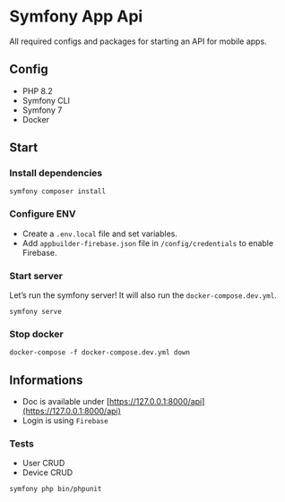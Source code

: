 # Symfony App Api

All required configs and packages for starting an API for mobile apps.

## Config
- PHP 8.2
- Symfony CLI
- Symfony 7
- Docker

## Start

### Install dependencies
```shell
symfony composer install
```

### Configure ENV
- Create a ``.env.local`` file and set variables.
- Add ``appbuilder-firebase.json`` file in `/config/credentials` to enable Firebase.

### Start server

Let’s run the symfony server! It will also run the `docker-compose.dev.yml`.
```shell
symfony serve
```

### Stop docker
```shell
docker-compose -f docker-compose.dev.yml down
```

## Informations

- Doc is available under [https://127.0.0.1:8000/api](https://127.0.0.1:8000/api)
- Login is using ``Firebase``

### Tests

- User CRUD 
- Device CRUD


```shell
symfony php bin/phpunit
```

